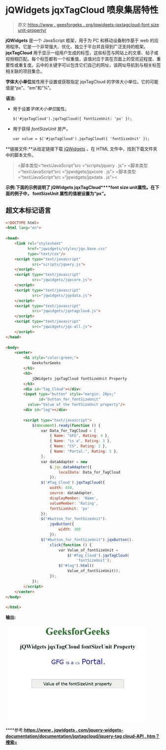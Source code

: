 # jQWidgets jqxTagCloud 喷泉集居特性

> 原文:[https://www . geesforgeks . org/jqwidgets-jqxtagcloud-font size unit-property/](https://www.geeksforgeeks.org/jqwidgets-jqxtagcloud-fontsizeunit-property/)

**jQWidgets** 是一个 JavaScript 框架，用于为 PC 和移动设备制作基于 web 的应用程序。它是一个非常强大、优化、独立于平台并且得到广泛支持的框架。 **jqxTagCloud** 用于显示一组用户生成的标签，这些标签与网站上的文章、帖子或视频相匹配。每个标签都有一个权重值，该值对应于其在页面上的受欢迎程度、重要性或重复度。云中的关键字可以包含它们自己的网址，该网址导航到与相关标签相关联的项目集合。

**字体大小单位**属性用于设置或获取指定 jqxTagCloud 的字体大小单位。它的可能值是“px”、“em”和“%”。

**语法:**

*   用于设置*字体大小单位*属性。

    ```html
    $('#jqxTagCloud').jqxTagCloud({ fontSizeUnit: 'px' });
    ```

*   用于获得 *fontSizeUnit* 房产。

    ```html
    var value = $('#jqxTagCloud').jqxTagCloud({ 'fontSizeUnit' });
    ```

**链接文件:**从给定链接下载 [jQWidgets](https://www.jqwidgets.com/download/) 。在 HTML 文件中，找到下载文件夹中的脚本文件。

> <link rel="”stylesheet”" href="”jqwidgets/styles/jqx.base.css”" type="”text/css”">
> <脚本类型=“text/JavaScript”src =“scripts/jquery . js”></脚本>
> <脚本类型=“text/JavaScript”src =“jqwidgets/jqxcore . js”></脚本>
> <脚本类型=“text/JavaScript”src =“jqwidgets/jqxdata . js”><

**示例:**下面的示例说明了 jQWidgets jqxTagCloud****font size unit**属性。在下面的例子中， **fontSizeUnit** 属性的值被设置为“px”。**

## **超文本标记语言**

```html
<!DOCTYPE html>
<html lang="en">

<head>
    <link rel="stylesheet" 
          href="jqwidgets/styles/jqx.base.css"
          type="text/css"/>
    <script type="text/javascript" 
            src="scripts/jquery.js">
    </script>
    <script type="text/javascript" 
            src="jqwidgets/jqxcore.js">
    </script>
    <script type="text/javascript" 
            src="jqwidgets/jqxdata.js">
    </script>
    <script type="text/javascript" 
            src="jqwidgets/jqxtagcloud.js">
    </script>
    <script type="text/javascript" 
            src="jqwidgets/jqx-all.js">
    </script>
</head>

<body>
    <center>
        <h1 style="color:green;">
            GeeksforGeeks
        </h1>
        <h3>
            jQWidgets jqxTagCloud fontSizeUnit Property
        </h3>
        <div id="Tag_Cloud"></div>
        <input type="button" style="margin: 28px;" 
               id="button_for_fontSizeUnit"
          value="Value of the fontSizeUnit property"/>
        <div id="log"></div>

        <script type="text/javascript">
            $(document).ready(function () {
                var Data_for_TagCloud = [
                    { Name: "GFG", Rating: 4 },
                    { Name: "is a", Rating: 3 },
                    { Name: "CS", Rating: 2 },
                    { Name: "Portal.", Rating: 5 },
                ];
                var dataAdapter = new
                    $.jqx.dataAdapter({
                        localData: Data_for_TagCloud
                    });
                $('#Tag_Cloud').jqxTagCloud({
                    width: 450,
                    source: dataAdapter,
                    displayMember: 'Name',
                    valueMember: 'Rating',
                    fontSizeUnit: 'px'
                });
                $("#button_for_fontSizeUnit").
                    jqxButton({
                        width: 300
                    });
                $("#button_for_fontSizeUnit").jqxButton().
                    click(function () {
                        var Value_of_fontSizeUnit =
                            $('#Tag_Cloud').jqxTagCloud(
                                'fontSizeUnit');
                        $("#log").html((
                            Value_of_fontSizeUnit));
                    });
            });
        </script>
    </center>
</body>

</html>
```

****输出:****

**![](img/0b0dc6ad44e9df06eac219f17d8e2d3b.png)**

****参考:**[https://www . jqwidgets . com/jquery-widgets-documentation/documentation/jqxtagcloud/jquery-tag cloud-API . htm？搜索=](https://www.jqwidgets.com/jquery-widgets-documentation/documentation/jqxtagcloud/jquery-tagcloud-api.htm?search=)**